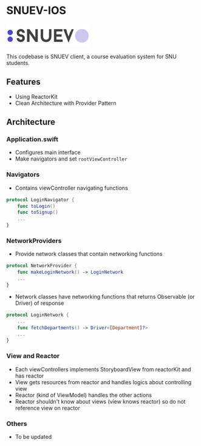 # SNUEV-IOS

![logo](snuev-ios/images/img-logo-220-px.png)

This codebase is SNUEV client, a course evaluation system for SNU students.

## Features
- Using ReactorKit
- Clean Architecture with Provider Pattern

## Architecture
### Application.swift
- Configures main interface
- Make navigators and set `rootViewController`

### Navigators
- Contains viewController navigating functions
```swift
protocol LoginNavigator {
    func toLogin()
    func toSignup()
    ...
}
```
### NetworkProviders
- Provide network classes that contain networking functions
```swift
protocol NetworkProvider {
    func makeLoginNetwork() -> LoginNetwork
    ...
}
```
- Network classes have networking functions that returns Observable (or Driver) of response
```swift
protocol LoginNetwork {
    ...
    func fetchDepartments() -> Driver<[Department]?>
    ...
}
```
### View and Reactor
- Each viewControllers implements StoryboardView from reactorKit and has reactor
- View gets resources from reactor and handles logics about controlling view
- Reactor (kind of ViewModel) handles the other actions
- Reactor shouldn't know about views (view knows reactor) so do not reference view on reactor

### Others
- To be updated








